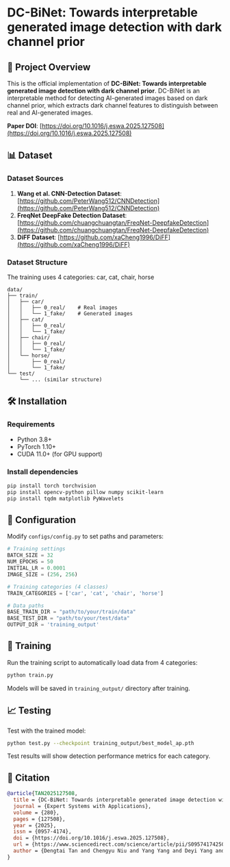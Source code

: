 # DC-BiNet: Towards interpretable generated image detection with dark channel prior

## 📖 Project Overview

This is the official implementation of **DC-BiNet: Towards interpretable generated image detection with dark channel prior**. DC-BiNet is an interpretable method for detecting AI-generated images based on dark channel prior, which extracts dark channel features to distinguish between real and AI-generated images.

**Paper DOI**: [https://doi.org/10.1016/j.eswa.2025.127508](https://doi.org/10.1016/j.eswa.2025.127508)

## 📊 Dataset

### Dataset Sources

1. **Wang et al. CNN-Detection Dataset**: [https://github.com/PeterWang512/CNNDetection](https://github.com/PeterWang512/CNNDetection)
2. **FreqNet DeepFake Detection Dataset**: [https://github.com/chuangchuangtan/FreqNet-DeepfakeDetection](https://github.com/chuangchuangtan/FreqNet-DeepfakeDetection)
3. **DiFF Dataset**: [https://github.com/xaCheng1996/DiFF](https://github.com/xaCheng1996/DiFF)

### Dataset Structure

The training uses 4 categories: car, cat, chair, horse

```
data/
├── train/
│   ├── car/
│   │   ├── 0_real/    # Real images
│   │   └── 1_fake/    # Generated images
│   ├── cat/
│   │   ├── 0_real/
│   │   └── 1_fake/
│   ├── chair/
│   │   ├── 0_real/
│   │   └── 1_fake/
│   └── horse/
│       ├── 0_real/
│       └── 1_fake/
└── test/
    └── ... (similar structure)
```

## 🛠️ Installation

### Requirements

- Python 3.8+
- PyTorch 1.10+
- CUDA 11.0+ (for GPU support)

### Install dependencies

```bash
pip install torch torchvision
pip install opencv-python pillow numpy scikit-learn
pip install tqdm matplotlib PyWavelets
```

## 🔧 Configuration

Modify `configs/config.py` to set paths and parameters:

```python
# Training settings
BATCH_SIZE = 32
NUM_EPOCHS = 50
INITIAL_LR = 0.0001
IMAGE_SIZE = (256, 256)

# Training categories (4 classes)
TRAIN_CATEGORIES = ['car', 'cat', 'chair', 'horse']

# Data paths
BASE_TRAIN_DIR = "path/to/your/train/data"
BASE_TEST_DIR = "path/to/your/test/data"
OUTPUT_DIR = 'training_output'
```

## 🚂 Training

Run the training script to automatically load data from 4 categories:

```bash
python train.py
```

Models will be saved in `training_output/` directory after training.

## 📈 Testing

Test with the trained model:

```bash
python test.py --checkpoint training_output/best_model_ap.pth
```

Test results will show detection performance metrics for each category.

## 📄 Citation

```bibtex
@article{TAN2025127508,
  title = {DC-BiNet: Towards interpretable generated image detection with dark channel prior},
  journal = {Expert Systems with Applications},
  volume = {280},
  pages = {127508},
  year = {2025},
  issn = {0957-4174},
  doi = {https://doi.org/10.1016/j.eswa.2025.127508},
  url = {https://www.sciencedirect.com/science/article/pii/S0957417425011303},
  author = {Dengtai Tan and Chengyu Niu and Yang Yang and Deyi Yang and Boao Tan},
}
```